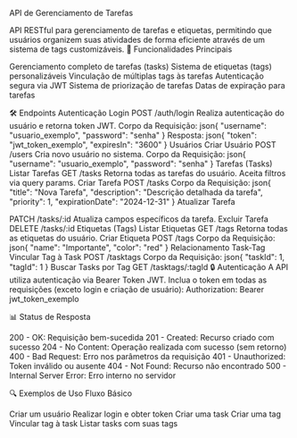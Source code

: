 API de Gerenciamento de Tarefas


API RESTful para gerenciamento de tarefas e etiquetas, permitindo que usuários organizem suas atividades de forma eficiente através de um sistema de tags customizáveis.
🚀 Funcionalidades Principais

Gerenciamento completo de tarefas (tasks)
Sistema de etiquetas (tags) personalizáveis
Vinculação de múltiplas tags às tarefas
Autenticação segura via JWT
Sistema de priorização de tarefas
Datas de expiração para tarefas

🛠️ Endpoints
Autenticação
Login
POST /auth/login
Realiza autenticação do usuário e retorna token JWT.
Corpo da Requisição:
json{
    "username": "usuario_exemplo",
    "password": "senha"
}
Resposta:
json{
    "token": "jwt_token_exemplo",
    "expiresIn": "3600"
}
Usuários
Criar Usuário
POST /users
Cria novo usuário no sistema.
Corpo da Requisição:
json{
    "username": "usuario_exemplo",
    "password": "senha"
}
Tarefas (Tasks)
Listar Tarefas
GET /tasks
Retorna todas as tarefas do usuário. Aceita filtros via query params.
Criar Tarefa
POST /tasks
Corpo da Requisição:
json{
    "title": "Nova Tarefa",
    "description": "Descrição detalhada da tarefa",
    "priority": 1,
    "expirationDate": "2024-12-31"
}
Atualizar Tarefa

PATCH /tasks/:id
Atualiza campos específicos da tarefa.
Excluir Tarefa
DELETE /tasks/:id
Etiquetas (Tags)
Listar Etiquetas
GET /tags
Retorna todas as etiquetas do usuário.
Criar Etiqueta
POST /tags
Corpo da Requisição:
json{
    "name": "Importante",
    "color": "red"
}
Relacionamento Task-Tag
Vincular Tag à Task
POST /tasktags
Corpo da Requisição:
json{
    "taskId": 1,
    "tagId": 1
}
Buscar Tasks por Tag
GET /tasktags/:tagId
🔒 Autenticação
A API utiliza autenticação via Bearer Token JWT. Inclua o token em todas as requisições (exceto login e criação de usuário):
Authorization: Bearer jwt_token_exemplo

📊 Status de Resposta

200 - OK: Requisição bem-sucedida
201 - Created: Recurso criado com sucesso
204 - No Content: Operação realizada com sucesso (sem retorno)
400 - Bad Request: Erro nos parâmetros da requisição
401 - Unauthorized: Token inválido ou ausente
404 - Not Found: Recurso não encontrado
500 - Internal Server Error: Erro interno no servidor

🔍 Exemplos de Uso
Fluxo Básico

Criar um usuário
Realizar login e obter token
Criar uma task
Criar uma tag
Vincular tag à task
Listar tasks com suas tags

